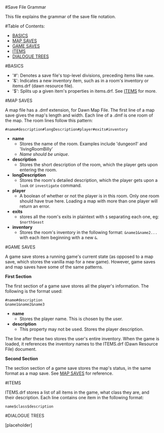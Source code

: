 #Save File Grammar

This file explains the grammar of the save file notation.

#Table of Contents:

- [BASICS](#basics)
- [MAP SAVES](#map-saves)
- [GAME SAVES](#game-saves)
- [ITEMS](#items)
- [DIALOGUE TREES](#dialogue-trees)

#BASICS

- '#': Denotes a save file's top-level divisions, preceding items like `name`.
- '&': Indicates a new inventory item, such as in a room's inventory or items.drf (dawn resource file).
- '$': Splits up a given item's properties in items.drf. See [ITEMS](#items) for more.

#MAP SAVES

A map file has a .dmf extension, for Dawn Map File. The first line of a map save gives the map's length and width. Each line of a .dmf is one room of the map. The room lines follow this pattern:

    #name#description#longDescription#player#exits#inventory

- **name**
    - Stores the name of the room. Examples include 'dungeon1' and 'livingRoomBilly'
    - *Name should be unique*.
- **description**
    - Stores the short description of the room, which the player gets upon entering the room.
- **longDescription**
    - Stores the room's detailed description, which the player gets upon a `look` or `investigate` command.
- **player**
    - A boolean of whether or not the player is in this room. Only one room should have true here. Loading a map with more than one player will return an error.
- **exits**
    - stores all the room's exits in plaintext with `$` separating each one, eg: `$north$east`
- **inventory**
    - Stores the room's inventory in the following format: `&name1&name2...` with each item beginning with a new `&`.

#GAME SAVES

A game save stores a running game's current state (as opposed to a map save, which stores the vanilla map for a new game). However, game saves and map saves have some of the same patterns.

**First Section**

The first section of a game save stores all the player's information. The following is the format used:

    #name#description
    &name1&name2&name3

- **name**
    - Stores the player name. This is chosen by the user.
- **description**
    - This property may not be used. Stores the player description.

The line after these two stores the user's entire inventory. When the game is loaded, it references the inventory names to the ITEMS.drf (Dawn Resource File) document.

**Second Section**

The section section of a game save stores the map's status, in the same format as a map save. See [MAP SAVES](#map-saves) for reference.


#ITEMS

ITEMS.drf stores a list of all items in the game, what class they are, and their description. Each line contains one item in the following format:

    name$class$description



#DIALOGUE TREES

[placeholder]
